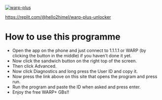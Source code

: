 [![warp-plus](https://github-readme-stats.vercel.app/api/pin/?username=hello2himel&repo=warp-plus-unlocker&theme=dark)](https://github.com/hello2himel/warp-plus-unlocker)<br/>

https://replit.com/@hello2himel/warp-plus-unlocker

# How to use this programme
  - Open the app on the phone and just connect to 1.1.1.1 or WARP (by clicking the button in the middle) if you haven't done it yet.
  - Now click the sandwich button on the right top of the screen.
  - Then click Advanced.
  - Now click Diagnostics and long press the User ID and copy it.
  - Now press the link above on this site that opens the program and press run.
  - Run the program and paste the ID when asked and press enter.
  - Enjoy the free WARP+ GBs!!
